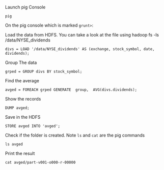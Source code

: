 Launch pig Console

    pig

On the pig console which is marked `grunt>`:

Load the data from HDFS. You can take a look at the file using hadoop fs -ls /data/NYSE_dividends

    divs = LOAD '/data/NYSE_dividends' AS (exchange, stock_symbol, date, dividends);
  
Group The data

    grped = GROUP divs BY stock_symbol;
  
Find the average

    avged = FOREACH grped GENERATE  group,  AVG(divs.dividends);
  
Show the records

    DUMP avged;
  
Save in the HDFS

    STORE avged INTO 'avged';
  
Check if the folder is created. Note `ls` and `cat` are the pig commands

    ls avged
  
Print the result

    cat avged/part-v001-o000-r-00000

